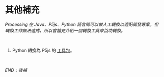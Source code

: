 # 其他補充

_Processing 在 Java、P5js、Python 語言間可以做人工轉換以適配開發專案，但轉換工作無法速成，所以會補充介紹一個轉換工具來協助轉換。_

<br>

1. Python 轉換為 P5js 的 [工具包](https://github.com/berinhard/pyp5js)。

<br>

_END：後補_